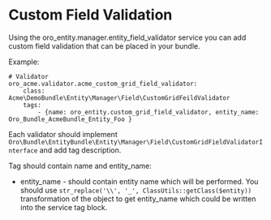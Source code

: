 <a id="dev-entities-custom-field-validaton"></a>

# Custom Field Validation

Using the oro_entity.manager.entity_field_validator service you can add custom field validation that can be placed in your bundle.

Example:

```none
# Validator
oro_acme.validator.acme_custom_grid_field_validator:
    class: Acme\DemoBundle\Entity\Manager\Field\CustomGridFeildValidator
    tags:
        - {name: oro_entity.custom_grid_field_validator, entity_name: Oro_Bundle_AcmeBundle_Entity_Foo }
```

Each validator should implement `Oro\Bundle\EntityBundle\Entity\Manager\Field\CustomGridFieldValidatorInterface` and
add tag description.

Tag should contain name and entity_name:

* entity_name - should contain entity name which will be performed. You should use `str_replace('\\', '_', ClassUtils::getClass($entity))` transformation of the object to get entity_name which could be written into the service tag block.
